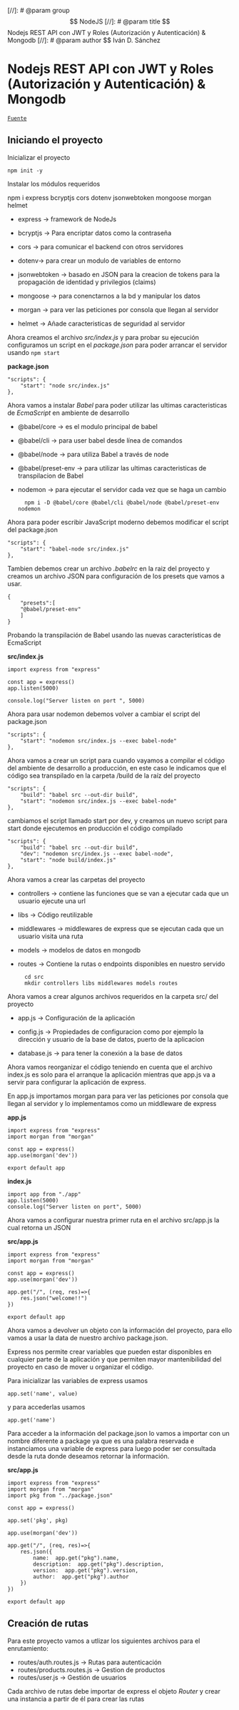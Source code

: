 [//]: # @param group $$ NodeJS
[//]: # @param title $$ Nodejs REST API con JWT y Roles (Autorización y Autenticación) & Mongodb
[//]: # @param author $$ Iván D. Sánchez

# Nodejs REST API con JWT y Roles (Autorización y Autenticación) & Mongodb

[`Fuente`](https://www.youtube.com/watch?v=lV7mxivGX_I)

## Iniciando el proyecto

Inicializar el proyecto

    npm init -y

Instalar los módulos requeridos

npm i express bcryptjs cors dotenv jsonwebtoken mongoose morgan helmet

- express -> framework de NodeJs

- bcryptjs -> Para encriptar datos como la contraseña  

- cors -> para comunicar el backend con otros servidores

- dotenv-> para crear un modulo de variables de entorno

- jsonwebtoken -> basado en JSON para la creacion de tokens para la propagación de identidad y privilegios (claims)

- mongoose -> para conenctarnos a la bd y manipular los datos

- morgan -> para ver las peticiones por consola que llegan al servidor

- helmet -> Añade caracteristicas de seguridad al servidor

Ahora creamos el archivo *src/index.js*  y para probar su ejecución configuramos un script en el *package.json* para poder arrancar el servidor usando `npm start`

**package.json**

    "scripts": {
        "start": "node src/index.js"
    },


Ahora vamos a instalar *Babel* para poder utilizar las ultimas caracteristicas de *EcmaScript* en ambiente de desarrollo

- @babel/core -> es el modulo principal de babel
- @babel/cli -> para user babel desde línea de comandos
- @babel/node -> para utiliza Babel a través de node
- @babel/preset-env -> para utilizar las ultimas caracteristicas de transpilacion de Babel
- nodemon -> para ejecutar el servidor cada vez que se haga un cambio

    
        npm i -D @babel/core @babel/cli @babel/node @babel/preset-env nodemon

Ahora para poder escribir JavaScript moderno debemos modificar el script del package.json

    "scripts": {
        "start": "babel-node src/index.js"
    },

Tambien debemos crear un archivo *.babelrc*  en la raiz del proyecto y creamos un archivo JSON para configuración de los presets que vamos a usar.

    {
        "presets":[
        "@babel/preset-env" 
        ]
    }

Probando la transpilación de Babel usando las nuevas características de EcmaScript


**src/index.js**


    import express from "express"

    const app = express()
    app.listen(5000)

    console.log("Server listen on port ", 5000)


Ahora para usar nodemon debemos volver a cambiar el script del package.json


    "scripts": {
        "start": "nodemon src/index.js --exec babel-node"
    },

Ahora vamos a crear un script para cuando vayamos a compilar el código del  ambiente de desarrollo a producción, en este caso le indicamos que el código sea transpilado en la carpeta /build de la raíz del proyecto


    "scripts": {
        "build": "babel src --out-dir build",
        "start": "nodemon src/index.js --exec babel-node"
    },

cambiamos el script llamado start por dev, y creamos un nuevo script para start donde ejecutemos en producción el código compilado


    "scripts": {
        "build": "babel src --out-dir build",
        "dev": "nodemon src/index.js --exec babel-node",
        "start": "node build/index.js"
    },


Ahora vamos a crear las carpetas del proyecto

- controllers -> contiene las funciones que se van a ejecutar cada que un usuario ejecute una url

- libs -> Código reutilizable

- middlewares -> middlewares de express que se ejecutan cada que un usuario visita una ruta

- models -> modelos de datos en mongodb

- routes -> Contiene la rutas o endpoints disponibles en nuestro servido

    
        cd src
        mkdir controllers libs middlewares models routes


Ahora vamos a crear algunos archivos requeridos en la carpeta src/ del proyecto

- app.js -> Configuración de la aplicación

- config.js -> Propiedades de configuracion como por ejemplo la dirección y usuario de la base de datos, puerto de la aplicacion

- database.js -> para tener la conexión a la base de datos


Ahora vamos reorganizar el código teniendo en cuenta que el archivo index.js es solo para el arranque la aplicación mientras que app.js va a servir para configurar la aplicación de express. 

En app.js importamos morgan para para ver las peticiones por consola que llegan al servidor y lo implementamos como un middleware de express

**app.js**


    import express from "express"
    import morgan from "morgan"

    const app = express()
    app.use(morgan('dev'))

    export default app


**index.js**

    import app from "./app"
    app.listen(5000)
    console.log("Server listen on port", 5000)


 Ahora vamos a configurar nuestra primer ruta en el archivo src/app.js la cual retorna  un JSON  

 **src/app.js**

    import express from "express"
    import morgan from "morgan"

    const app = express()
    app.use(morgan('dev'))

    app.get("/", (req, res)=>{
        res.json("welcome!!")
    })

    export default app

Ahora vamos a devolver un objeto con la información del proyecto, para ello vamos a usar la data de nuestro archivo package.json.

Express nos permite crear variables que pueden estar disponibles en cualquier parte de la aplicación y que permiten mayor mantenibilidad del proyecto en caso de mover u organizar el código.

Para inicializar las variables de express usamos

    app.set('name', value)

y para accederlas usamos 

    app.get('name')

Para acceder a la información del package.json lo vamos a importar con un nombre diferente a package ya que es una palabra reservada e instanciamos una variable de express para luego poder ser consultada desde la ruta donde deseamos retornar la información.

**src/app.js**


    import express from "express"
    import morgan from "morgan"
    import pkg from "../package.json"

    const app = express()

    app.set('pkg', pkg)

    app.use(morgan('dev'))

    app.get("/", (req, res)=>{
        res.json({
            name:  app.get("pkg").name,
            description:  app.get("pkg").description,
            version:  app.get("pkg").version,
            author:  app.get("pkg").author
        })
    })

    export default app

## Creación de rutas

Para este proyecto vamos a utlizar los siguientes archivos para el enrutamiento:

- routes/auth.routes.js -> Rutas para autenticación
- routes/products.routes.js -> Gestion de productos
- routes/user.js -> Gestión de usuarios

Cada archivo de rutas debe importar de express el objeto *Router* y crear una instancia a partir de él para crear las rutas